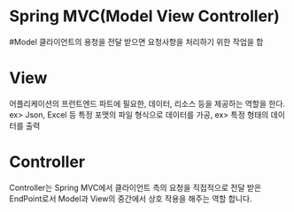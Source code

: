 # Spring MVC(Model View Controller)


#Model
클라이언트의 용청을 전달 받으면 요청사항을 처리하기 위한 작업을 합

# View
어플리케이션의 프런트엔드 파트에 필요한, 데이터, 리소스 등을 제공하는
역할을 한다.
ex> Json, Excel 등 특정 포맷의 파일 형식으로 데이터를 가공,
ex> 특정 형태의 데이터를 출력

# Controller

Controller는 Spring MVC에서 
클라이언트 측의 요청을 직접적으로 전달 받은 EndPoint로서 Model과 View의 중간에서 상호 작용을 해주는 역할 합니다.
